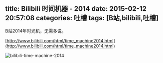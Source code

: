 title: Bilibili 时间机器 - 2014
date: 2015-02-12 20:57:08
categories: 吐槽
tags: [B站,bilibili,吐槽]
---

B站2014年时光机，无需多说。

[http://www.bilibili.com/html/time_machine2014.html](http://www.bilibili.com/html/time_machine2014.html)

![bilibili-time-machine-2014](/img/445245_3265905669cb.png)
